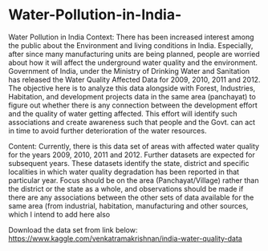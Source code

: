 # Water-Pollution-in-India-
Water Pollution in India 
Context:
There has been increased interest among the public about the Environment and living conditions in India. Especially, after since many manufacturing units are being planned, people are worried about how it will affect the underground water quality and the environment. Government of India, under the Ministry of Drinking Water and Sanitation has released the Water Quality Affected Data for 2009, 2010, 2011 and 2012. The objective here is to analyze this data alongside with Forest, Industries, Habitation, and development projects data in the same area (panchayat) to figure out whether there is any connection between the development effort and the quality of water getting affected. This effort will identify such associations and create awareness such that people and the Govt. can act in time to avoid further deterioration of the water resources.

Content:
Currently, there is this data set of areas with affected water quality for the years 2009, 2010, 2011 and 2012. Further datasets are expected for subsequent years. These datasets identify the state, district and specific localities in which water quality degradation has been reported in that particular year. Focus should be on the area (Panchayat/Village) rather than the district or the state as a whole, and observations should be made if there are any associations between the other sets of data available for the same area (from industrial, habitation, manufacturing and other sources, which I intend to add here also

Download the data set from link below:
https://www.kaggle.com/venkatramakrishnan/india-water-quality-data
